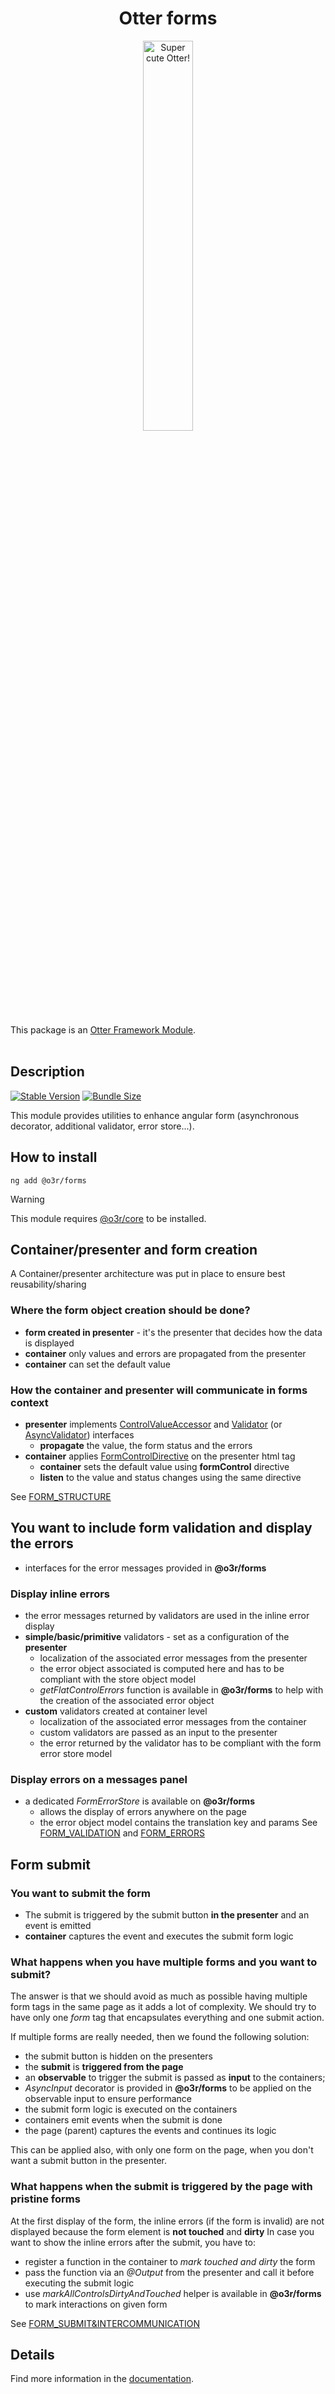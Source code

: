 <h1 align="center">Otter forms</h1>
<p align="center">
  <img src="https://raw.githubusercontent.com/AmadeusITGroup/otter/main/assets/logo/otter.png" alt="Super cute Otter!" width="40%"/>
</p>

This package is an [Otter Framework Module](https://github.com/AmadeusITGroup/otter/tree/main/docs/core/MODULE.md).
<br />
<br />

## Description

[![Stable Version](https://img.shields.io/npm/v/@o3r/forms?style=for-the-badge)](https://www.npmjs.com/package/@o3r/forms)
[![Bundle Size](https://img.shields.io/bundlephobia/min/@o3r/forms?color=green&style=for-the-badge)](https://www.npmjs.com/package/@o3r/forms)

This module provides utilities to enhance angular form (asynchronous decorator, additional validator, error store...).

## How to install

```shell
ng add @o3r/forms
```

> [!WARNING]
> This module requires [@o3r/core](https://www.npmjs.com/package/@o3r/core) to be installed.

## Container/presenter and form creation

A Container/presenter architecture was put in place to ensure best reusability/sharing

### Where the form object creation should be done?

* **form created in presenter** - it's the presenter that decides how the data is displayed
* **container** only values and errors are propagated from the presenter
* **container** can set the default value

### How the container and presenter will communicate in forms context

* **presenter** implements [ControlValueAccessor](https://angular.io/api/forms/ControlValueAccessor) and [Validator](https://angular.io/api/forms/Validator) (or [AsyncValidator](https://angular.io/api/forms/AsyncValidator)) interfaces
  * **propagate** the value, the form status and the errors
* **container** applies [FormControlDirective](https://angular.io/api/forms/FormControlDirective) on the presenter html tag
  * **container** sets the default value using **formControl** directive
  * **listen** to the value and status changes using the same directive

See [FORM_STRUCTURE](https://github.com/AmadeusITGroup/otter/tree/main/docs/forms/FORM_STRUCTURE.md)

## You want to include form validation and display the errors

* interfaces for the error messages provided in **@o3r/forms**

### Display inline errors

* the error messages returned by validators are used in the inline error display
* **simple/basic/primitive** validators - set as a configuration of the **presenter**
  * localization of the associated error messages from the presenter
  * the error object associated is computed here and has to be compliant with the store object model
  * _getFlatControlErrors_ function is available in **@o3r/forms** to help with the creation of the associated error object
* **custom** validators created at container level
  * localization of the associated error messages from the container
  * custom validators are passed as an input to the presenter
  * the error returned by the validator has to be compliant with the form error store model

### Display errors on a messages panel

* a dedicated _FormErrorStore_ is available on **@o3r/forms**
  * allows the display of errors anywhere on the page
  * the error object model contains the translation key and params
See [FORM_VALIDATION](https://github.com/AmadeusITGroup/otter/tree/main/docs/forms/FORM_VALIDATION.md) and [FORM_ERRORS](https://github.com/AmadeusITGroup/otter/tree/main/docs/forms/FORM_ERRORS.md)

## Form submit

### You want to submit the form

* The submit is triggered by the submit button **in the presenter** and an event is emitted
* **container** captures the event and executes the submit form logic

### What happens when you have multiple forms and you want to submit?

The answer is that we should avoid as much as possible having multiple form tags in the same page as it adds a lot of complexity. We should try to have only one _form_ tag that encapsulates everything and one submit action.

If multiple forms are really needed, then we found the following solution:

* the submit button is hidden on the presenters
* the **submit** is **triggered from the page**
* an **observable** to trigger the submit is passed as **input** to the containers;
* _AsyncInput_ decorator is provided in **@o3r/forms** to be applied on the observable input to ensure performance
* the submit form logic is executed on the containers
* containers emit events when the submit is done
* the page (parent) captures the events and continues its logic

This can be applied also, with only one form on the page, when you don't want a submit button in the presenter.

### What happens when the submit is triggered by the page with pristine forms

At the first display of the form, the inline errors (if the form is invalid) are not displayed because the form element is **not touched** and **dirty**
In case you want to show the inline errors after the submit, you have to:

* register a function in the container to _mark touched and dirty_ the form
* pass the function via an _@Output_ from the presenter and call it before executing the submit logic
* use _markAllControlsDirtyAndTouched_ helper is available in **@o3r/forms** to mark interactions on given form

See [FORM_SUBMIT&INTERCOMMUNICATION](https://github.com/AmadeusITGroup/otter/tree/main/docs/forms/FORM_SUBMIT_AND_INTERCOMMUNICATION.md)

## Details

Find more information in the [documentation](https://github.com/AmadeusITGroup/otter/tree/main/docs/forms).
